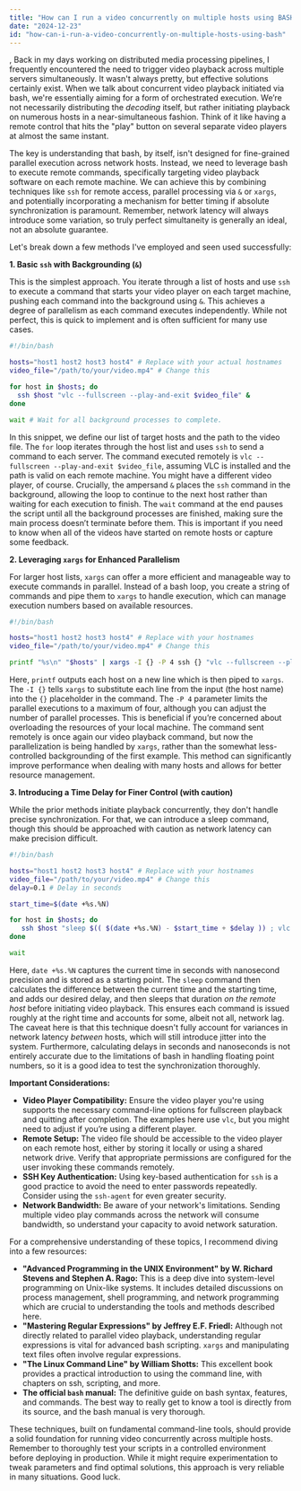 ```yaml
---
title: "How can I run a video concurrently on multiple hosts using BASH?"
date: "2024-12-23"
id: "how-can-i-run-a-video-concurrently-on-multiple-hosts-using-bash"
---
```


,  Back in my days working on distributed media processing pipelines, I frequently encountered the need to trigger video playback across multiple servers simultaneously. It wasn't always pretty, but effective solutions certainly exist. When we talk about concurrent video playback initiated via bash, we're essentially aiming for a form of orchestrated execution. We’re not necessarily distributing the *decoding* itself, but rather initiating playback on numerous hosts in a near-simultaneous fashion. Think of it like having a remote control that hits the "play" button on several separate video players at almost the same instant.

The key is understanding that bash, by itself, isn't designed for fine-grained parallel execution across network hosts. Instead, we need to leverage bash to execute remote commands, specifically targeting video playback software on each remote machine. We can achieve this by combining techniques like `ssh` for remote access, parallel processing via `&` or `xargs`, and potentially incorporating a mechanism for better timing if absolute synchronization is paramount. Remember, network latency will always introduce some variation, so truly perfect simultaneity is generally an ideal, not an absolute guarantee.

Let's break down a few methods I've employed and seen used successfully:

**1. Basic `ssh` with Backgrounding (`&`)**

This is the simplest approach. You iterate through a list of hosts and use `ssh` to execute a command that starts your video player on each target machine, pushing each command into the background using `&`. This achieves a degree of parallelism as each command executes independently. While not perfect, this is quick to implement and is often sufficient for many use cases.

```bash
#!/bin/bash

hosts="host1 host2 host3 host4" # Replace with your actual hostnames
video_file="/path/to/your/video.mp4" # Change this

for host in $hosts; do
  ssh $host "vlc --fullscreen --play-and-exit $video_file" &
done

wait # Wait for all background processes to complete.
```

In this snippet, we define our list of target hosts and the path to the video file. The `for` loop iterates through the host list and uses `ssh` to send a command to each server. The command executed remotely is `vlc --fullscreen --play-and-exit $video_file`, assuming VLC is installed and the path is valid on each remote machine. You might have a different video player, of course. Crucially, the ampersand `&` places the `ssh` command in the background, allowing the loop to continue to the next host rather than waiting for each execution to finish. The `wait` command at the end pauses the script until all the background processes are finished, making sure the main process doesn’t terminate before them. This is important if you need to know when all of the videos have started on remote hosts or capture some feedback.

**2. Leveraging `xargs` for Enhanced Parallelism**

For larger host lists, `xargs` can offer a more efficient and manageable way to execute commands in parallel. Instead of a bash loop, you create a string of commands and pipe them to `xargs` to handle execution, which can manage execution numbers based on available resources.

```bash
#!/bin/bash

hosts="host1 host2 host3 host4" # Replace with your hostnames
video_file="/path/to/your/video.mp4" # Change this

printf "%s\n" "$hosts" | xargs -I {} -P 4 ssh {} "vlc --fullscreen --play-and-exit $video_file"
```

Here, `printf` outputs each host on a new line which is then piped to `xargs`. The `-I {}` tells `xargs` to substitute each line from the input (the host name) into the `{}` placeholder in the command. The `-P 4` parameter limits the parallel executions to a maximum of four, although you can adjust the number of parallel processes. This is beneficial if you’re concerned about overloading the resources of your local machine. The command sent remotely is once again our video playback command, but now the parallelization is being handled by `xargs`, rather than the somewhat less-controlled backgrounding of the first example. This method can significantly improve performance when dealing with many hosts and allows for better resource management.

**3. Introducing a Time Delay for Finer Control (with caution)**

While the prior methods initiate playback concurrently, they don't handle precise synchronization. For that, we can introduce a sleep command, though this should be approached with caution as network latency can make precision difficult.

```bash
#!/bin/bash

hosts="host1 host2 host3 host4" # Replace with your hostnames
video_file="/path/to/your/video.mp4" # Change this
delay=0.1 # Delay in seconds

start_time=$(date +%s.%N)

for host in $hosts; do
   ssh $host "sleep $(( $(date +%s.%N) - $start_time + $delay )) ; vlc --fullscreen --play-and-exit $video_file" &
done

wait
```

Here, `date +%s.%N` captures the current time in seconds with nanosecond precision and is stored as a starting point. The `sleep` command then calculates the difference between the current time and the starting time, and adds our desired delay, and then sleeps that duration *on the remote host* before initiating video playback. This ensures each command is issued roughly at the right time and accounts for some, albeit not all, network lag. The caveat here is that this technique doesn't fully account for variances in network latency *between* hosts, which will still introduce jitter into the system. Furthermore, calculating delays in seconds and nanoseconds is not entirely accurate due to the limitations of bash in handling floating point numbers, so it is a good idea to test the synchronization thoroughly.

**Important Considerations:**

*   **Video Player Compatibility:** Ensure the video player you're using supports the necessary command-line options for fullscreen playback and quitting after completion. The examples here use `vlc`, but you might need to adjust if you’re using a different player.
*   **Remote Setup:** The video file should be accessible to the video player on each remote host, either by storing it locally or using a shared network drive. Verify that appropriate permissions are configured for the user invoking these commands remotely.
*   **SSH Key Authentication:** Using key-based authentication for `ssh` is a good practice to avoid the need to enter passwords repeatedly. Consider using the `ssh-agent` for even greater security.
*   **Network Bandwidth:** Be aware of your network's limitations. Sending multiple video play commands across the network will consume bandwidth, so understand your capacity to avoid network saturation.

For a comprehensive understanding of these topics, I recommend diving into a few resources:

*   **"Advanced Programming in the UNIX Environment" by W. Richard Stevens and Stephen A. Rago:** This is a deep dive into system-level programming on Unix-like systems. It includes detailed discussions on process management, shell programming, and network programming which are crucial to understanding the tools and methods described here.
*   **"Mastering Regular Expressions" by Jeffrey E.F. Friedl:** Although not directly related to parallel video playback, understanding regular expressions is vital for advanced bash scripting. `xargs` and manipulating text files often involve regular expressions.
*   **"The Linux Command Line" by William Shotts:** This excellent book provides a practical introduction to using the command line, with chapters on ssh, scripting, and more.
*   **The official `bash` manual:** The definitive guide on bash syntax, features, and commands. The best way to really get to know a tool is directly from its source, and the bash manual is very thorough.

These techniques, built on fundamental command-line tools, should provide a solid foundation for running video concurrently across multiple hosts. Remember to thoroughly test your scripts in a controlled environment before deploying in production. While it might require experimentation to tweak parameters and find optimal solutions, this approach is very reliable in many situations. Good luck.
